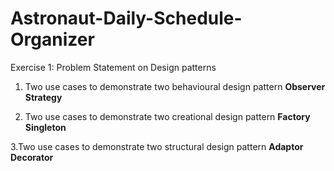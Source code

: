 # Astronaut-Daily-Schedule-Organizer
Exercise 1: Problem Statement on Design patterns

1.	Two use cases to demonstrate two behavioural design pattern
    **Observer**
  	**Strategy**

2.	Two use cases to demonstrate two creational design pattern
   **Factory**
   **Singleton**

3.Two use cases to demonstrate two structural design pattern
  **Adaptor**
  **Decorator**
